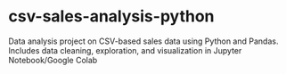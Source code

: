 # csv-sales-analysis-python
Data analysis project on CSV-based sales data using Python and Pandas. Includes data cleaning, exploration, and visualization in Jupyter Notebook/Google Colab

